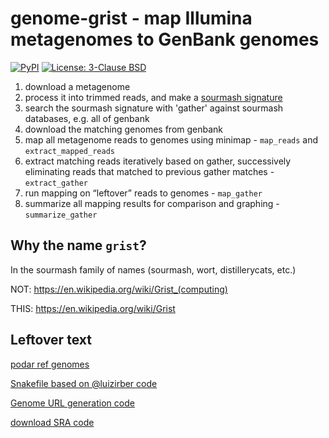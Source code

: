 # genome-grist - map Illumina metagenomes to GenBank genomes

<a href="https://pypi.org/project/genome-grist/"><img alt="PyPI" src="https://badge.fury.io/py/genome-grist.svg"></a>
<a href="https://github.com/dib-lab/pybbhash/blob/latest/LICENSE.txt"><img alt="License: 3-Clause BSD" src="https://img.shields.io/badge/License-BSD%203--Clause-blue.svg"></a>

1. download a metagenome
2. process it into trimmed reads, and make a [sourmash signature](https://sourmash.readthedocs.io/)
3. search the sourmash signature with 'gather' against sourmash databases, e.g. all of genbank
4. download the matching genomes from genbank
5. map all metagenome reads to genomes using minimap - `map_reads` and `extract_mapped_reads`
6. extract matching reads iteratively based on gather, successively eliminating reads that matched to previous gather matches - `extract_gather`
7. run mapping on “leftover” reads to genomes - `map_gather`
9. summarize all mapping results for comparison and graphing - `summarize_gather`

## Why the name `grist`?

In the sourmash family of names (sourmash, wort, distillerycats, etc.)

NOT:
https://en.wikipedia.org/wiki/Grist_(computing)

THIS:
https://en.wikipedia.org/wiki/Grist

## Leftover text

[podar ref genomes](https://osf.io/vbhy5/download)

[Snakefile based on @luizirber code](https://github.com/luizirber/phd/blob/ed2d89769bd6908a5f28a7b8415d2bcdc509e2bb/experiments/wort/sra_search/Snakefile)

[Genome URL generation code](https://github.com/dib-lab/sourmash_databases/pull/11/files#diff-3b4f98e8183094e86c5e5492ec95fb7cb078de369b41be91d061940474ce80e5R118-R139)

[download SRA code](https://github.com/luizirber/phd/blob/ed2d89769bd6908a5f28a7b8415d2bcdc509e2bb/experiments/wort/sra_search/Snakefile)
